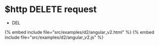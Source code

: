 # $http DELETE request

* DEL

{% embed include file="src/examples/d2/angular_v2.html" %}
{% embed include file="src/examples/d2/angular_v2.js" %}



